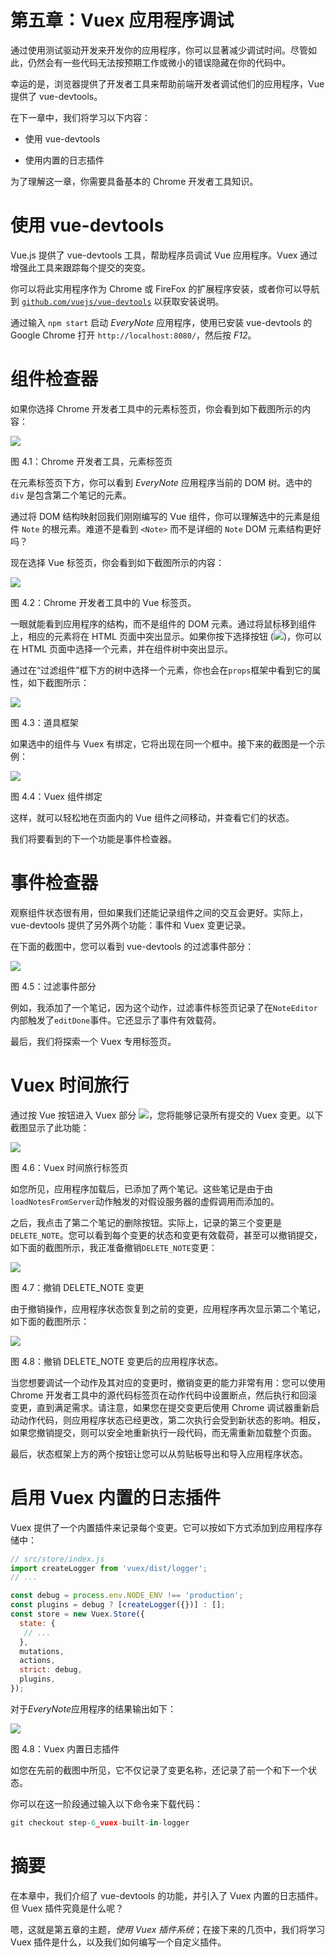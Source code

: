 # 第五章：Vuex 应用程序调试

通过使用测试驱动开发来开发你的应用程序，你可以显著减少调试时间。尽管如此，仍然会有一些代码无法按预期工作或微小的错误隐藏在你的代码中。

幸运的是，浏览器提供了开发者工具来帮助前端开发者调试他们的应用程序，Vue 提供了 vue-devtools。

在下一章中，我们将学习以下内容：

+   使用 vue-devtools

+   使用内置的日志插件

为了理解这一章，你需要具备基本的 Chrome 开发者工具知识。

# 使用 vue-devtools

Vue.js 提供了 vue-devtools 工具，帮助程序员调试 Vue 应用程序。Vuex 通过增强此工具来跟踪每个提交的突变。

你可以将此实用程序作为 Chrome 或 FireFox 的扩展程序安装，或者你可以导航到 [`github.com/vuejs/vue-devtools`](https://github.com/vuejs/vue-devtools) 以获取安装说明。

通过输入 `npm start` 启动 *EveryNote* 应用程序，使用已安装 vue-devtools 的 Google Chrome 打开 `http://localhost:8080/`，然后按 *F12*。

# 组件检查器

如果你选择 Chrome 开发者工具中的元素标签页，你会看到如下截图所示的内容：

![](img/32680610-2418-4a97-a269-b152b8136e60.png)

图 4.1：Chrome 开发者工具，元素标签页

在元素标签页下方，你可以看到 *EveryNote* 应用程序当前的 DOM 树。选中的 `div` 是包含第二个笔记的元素。

通过将 DOM 结构映射回我们刚刚编写的 Vue 组件，你可以理解选中的元素是组件 `Note` 的根元素。难道不是看到 `<Note>` 而不是详细的 `Note` DOM 元素结构更好吗？

现在选择 Vue 标签页，你会看到如下截图所示的内容：

![](img/57a83bdd-0259-484b-85ff-0fa6ebd320cd.png)

图 4.2：Chrome 开发者工具中的 Vue 标签页。

一眼就能看到应用程序的结构，而不是组件的 DOM 元素。通过将鼠标移到组件上，相应的元素将在 HTML 页面中突出显示。如果你按下选择按钮 (![](img/cbb17bef-a076-403f-a362-b15ad1953cdc.png))，你可以在 HTML 页面中选择一个元素，并在组件树中突出显示。

通过在“过滤组件”框下方的树中选择一个元素，你也会在`props`框架中看到它的属性，如下截图所示：

![](img/8f9edcc6-1c91-4783-abf6-50697b9fa0a9.png)

图 4.3：道具框架

如果选中的组件与 Vuex 有绑定，它将出现在同一个框中。接下来的截图是一个示例：

![](img/71bb1954-c2cd-49ae-b3d2-dfbc5a3ac78a.png)

图 4.4：Vuex 组件绑定

这样，就可以轻松地在页面内的 Vue 组件之间移动，并查看它们的状态。

我们将要看到的下一个功能是事件检查器。

# 事件检查器

观察组件状态很有用，但如果我们还能记录组件之间的交互会更好。实际上，vue-devtools 提供了另外两个功能：事件和 Vuex 变更记录。

在下面的截图中，您可以看到 vue-devtools 的过滤事件部分：

![](img/173462fc-fc41-420d-b07c-06f0d4d0aa22.png)

图 4.5：过滤事件部分

例如，我添加了一个笔记，因为这个动作，过滤事件标签页记录了在`NoteEditor`内部触发了`editDone`事件。它还显示了事件有效载荷。

最后，我们将探索一个 Vuex 专用标签页。

# Vuex 时间旅行

通过按 Vue 按钮进入 Vuex 部分 ![](img/00343d22-729f-4de2-91e6-9b061686d342.png)，您将能够记录所有提交的 Vuex 变更。以下截图显示了此功能：

![](img/fefc1aae-c780-405e-894a-7b82ce341061.png)

图 4.6：Vuex 时间旅行标签页

如您所见，应用程序加载后，已添加了两个笔记。这些笔记是由于由`loadNotesFromServer`动作触发的对假设服务器的虚假调用而添加的。

之后，我点击了第二个笔记的删除按钮。实际上，记录的第三个变更是`DELETE_NOTE`。您可以看到每个变更的状态和变更有效载荷，甚至可以撤销提交，如下面的截图所示，我正准备撤销`DELETE_NOTE`变更：

![](img/0d9d9f07-ac3a-406e-83e4-5e6a5e07cbbc.png)

图 4.7：撤销 DELETE_NOTE 变更

由于撤销操作，应用程序状态恢复到之前的变更，应用程序再次显示第二个笔记，如下面的截图所示：

![](img/f65780c8-471e-4ea6-9aba-00833695922e.png)

图 4.8：撤销 DELETE_NOTE 变更后的应用程序状态。

当您想要调试一个动作及其对应的变更时，撤销变更的能力非常有用：您可以使用 Chrome 开发者工具中的源代码标签页在动作代码中设置断点，然后执行和回滚变更，直到满足需求。请注意，如果您在提交变更后使用 Chrome 调试器重新启动动作代码，则应用程序状态已经更改，第二次执行会受到新状态的影响。相反，如果您撤销提交，则可以安全地重新执行一段代码，而无需重新加载整个页面。

最后，状态框架上方的两个按钮让您可以从剪贴板导出和导入应用程序状态。

# 启用 Vuex 内置的日志插件

Vuex 提供了一个内置插件来记录每个变更。它可以按如下方式添加到应用程序存储中：

```js
// src/store/index.js
import createLogger from 'vuex/dist/logger';
// ...

const debug = process.env.NODE_ENV !== 'production';
const plugins = debug ? [createLogger({})] : [];
const store = new Vuex.Store({
  state: {
   // ...
  },
  mutations,
  actions,
  strict: debug,
  plugins,
});
```

对于*EveryNote*应用程序的结果输出如下：

![](img/be72e543-fe03-4f32-ae75-ddaf340b6981.png)

图 4.8：Vuex 内置日志插件

如您在先前的截图中所见，它不仅记录了变更名称，还记录了前一个和下一个状态。

你可以在这一阶段通过输入以下命令来下载代码：

```js
git checkout step-6_vuex-built-in-logger
```

# 摘要

在本章中，我们介绍了 vue-devtools 的功能，并引入了 Vuex 内置的日志插件。但 Vuex 插件究竟是什么呢？

嗯，这就是第五章的主题，*使用 Vuex 插件系统*；在接下来的几页中，我们将学习 Vuex 插件是什么，以及我们如何编写一个自定义插件。
